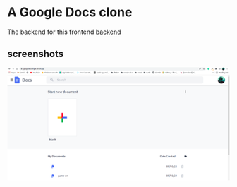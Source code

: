 # A Google Docs clone

The backend for this frontend [backend](https://tailwindcss.com/)

## screenshots

![screenshot one](/s1.png)
